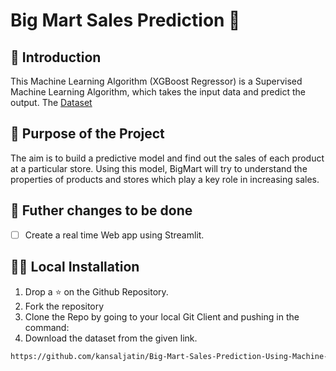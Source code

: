 # Big Mart Sales Prediction 📑

## 📌 Introduction 

This Machine Learning Algorithm (XGBoost Regressor) is a Supervised Machine Learning Algorithm, which takes the input data and predict the output. The [Dataset](https://www.kaggle.com/datasets/brijbhushannanda1979/bigmart-sales-data) 

## 🎯 Purpose of the Project
The aim is to build a predictive model and find out the sales of each product at a particular store. Using this model, BigMart will try to understand the properties of products and stores which play a key role in increasing sales.


## 📝 Futher changes to be done
- [ ] Create a real time Web app using Streamlit.

## 🏃‍♂️ Local Installation

1. Drop a ⭐ on the Github Repository. 
2. Fork the repository 
3. Clone the Repo by going to your local Git Client and pushing in the command: 
4. Download the dataset from the given link.



```sh
https://github.com/kansaljatin/Big-Mart-Sales-Prediction-Using-Machine-Learning.git
```

